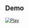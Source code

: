 ## Demo
[![Play](https://img.youtube.com/vi/R1eQEvStZx8/0.jpg)](https://www.youtube.com/watch?v=R1eQEvStZx8)